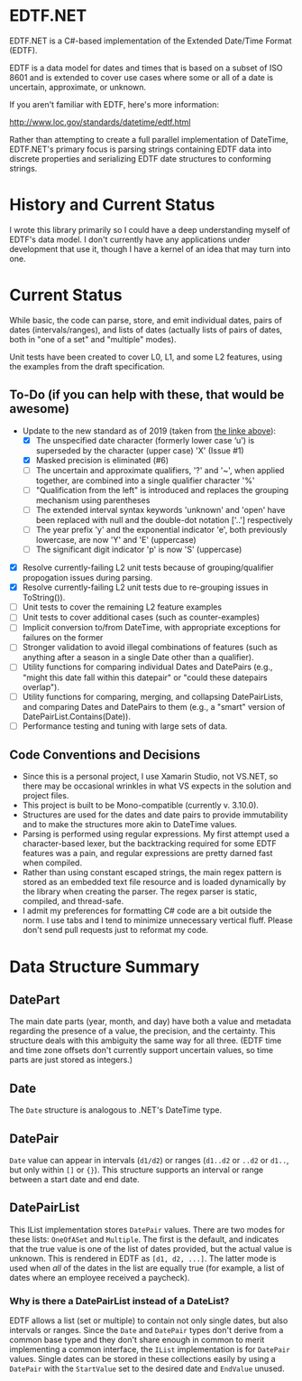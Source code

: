 EDTF.NET
==========

EDTF.NET is a C#-based implementation of the Extended Date/Time Format (EDTF).

EDTF is a data model for dates and times that is based on a subset of ISO 8601 and is extended to cover use cases where some or all of a date is uncertain, approximate, or unknown.

If you aren't familiar with EDTF, here's more information:

http://www.loc.gov/standards/datetime/edtf.html

Rather than attempting to create a full parallel implementation of DateTime, EDTF.NET's primary focus is parsing strings containing EDTF data into discrete properties and serializing EDTF date structures to conforming strings.

History and Current Status
==========================

I wrote this library primarily so I could have a deep understanding myself of EDTF's data model. I don't currently have any applications under development that use it, though I have a kernel of an idea that may turn into one.

Current Status
==========================

While basic, the code can parse, store, and emit individual dates, pairs of dates (intervals/ranges), and lists of dates (actually lists of pairs of dates, both in "one of a set" and "multiple" modes). 

Unit tests have been created to cover L0, L1, and some L2 features, using the examples from the draft specification.

## To-Do (if you can help with these, that would be awesome)

- Update to the new standard as of 2019 (taken from [the linke above](http://www.loc.gov/standards/datetime/edtf.html)):
  - [X] The unspecified date character (formerly lower case ‘u’) is superseded by the character (upper case) 'X' (Issue #1)
  - [X] Masked precision is eliminated (#6)
  - [ ] The uncertain and approximate qualifiers, '?' and '~',  when applied together, are combined into a single qualifier character '%'
  - [ ] "Qualification from the left" is introduced and replaces the grouping mechanism using parentheses
  - [ ] The extended interval syntax  keywords 'unknown' and 'open' have been replaced with null and the double-dot notation ['..'] respectively
  - [ ] The year prefix 'y' and the exponential indicator 'e', both previously lowercase, are now 'Y' and 'E' (uppercase)
  - [ ] The significant digit indicator 'p' is now 'S' (uppercase)
- [X] Resolve currently-failing L2 unit tests because of grouping/qualifier propogation issues during parsing.
- [X] Resolve currently-failing L2 unit tests due to re-grouping issues in ToString()).
- [ ] Unit tests to cover the remaining L2 feature examples
- [ ] Unit tests to cover additional cases (such as counter-examples)
- [ ] Implicit conversion to/from DateTime, with appropriate exceptions for failures on the former
- [ ] Stronger validation to avoid illegal combinations of features (such as anything after a season in a single Date other than a qualifier).
- [ ] Utility functions for comparing individual Dates and DatePairs (e.g., "might this date fall within this datepair" or "could these datepairs overlap").
- [ ] Utility functions for comparing, merging, and collapsing DatePairLists, and comparing Dates and DatePairs to them (e.g., a "smart" version of DatePairList.Contains(Date)).
- [ ] Performance testing and tuning with large sets of data.

## Code Conventions and Decisions

- Since this is a personal project, I use Xamarin Studio, not VS.NET, so there may be occasional wrinkles in what VS expects in the solution and project files.
- This project is built to be Mono-compatible (currently v. 3.10.0).
- Structures are used for the dates and date pairs to provide immutability and to make the structures more akin to DateTime values.
- Parsing is performed using regular expressions. My first attempt used a character-based lexer, but the backtracking required for some EDTF features was a pain, and regular expressions are pretty darned fast when compiled.
- Rather than using constant escaped strings, the main regex pattern is stored as an embedded text file resource and is loaded dynamically by the library when creating the parser. The regex parser is static, compiled, and thread-safe.
- I admit my preferences for formatting C# code are a bit outside the norm. I use tabs and I tend to minimize unnecessary vertical fluff. Please don't send pull requests just to reformat my code.

Data Structure Summary
=======================

## DatePart
The main date parts (year, month, and day) have both a value and metadata regarding the presence of a value, the precision, and the certainty. This structure deals with this ambiguity the same way for all three. (EDTF time and time zone offsets don't currently support uncertain values, so time parts are just stored as integers.)

## Date
The `Date` structure is analogous to .NET's DateTime type.

## DatePair
`Date` value can appear in intervals (`d1/d2`) or ranges (`d1..d2` or `..d2` or `d1..`, but only within `[]` or `{}`). This structure supports an interval or range between a start date and end date.

## DatePairList
This IList implementation stores `DatePair` values. There are two modes for these lists: `OneOfASet` and `Multiple`. The first is the default, and indicates that the true value is one of the list of dates provided, but the actual value is unknown. This is rendered in EDTF as `[d1, d2, ...]`. The latter mode is used when _all_ of the dates in the list are equally true (for example, a list of dates where an employee received a paycheck).

### Why is there a DatePairList instead of a DateList?
EDTF allows a list (set or multiple) to contain not only single dates, but also intervals or ranges. Since the `Date` and `DatePair` types don't derive from a common base type and they don't share enough in common to merit implementing a common interface, the `IList` implementation is for `DatePair` values. Single dates can be stored in these collections easily by using a `DatePair` with the `StartValue` set to the desired date and `EndValue` unused.
